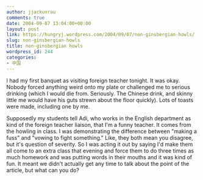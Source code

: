 ```yaml
---
author: jjackunrau
comments: true
date: 2004-09-07 13:04:00+00:00
layout: post
link: https://hungryj.wordpress.com/2004/09/07/non-ginsbergian-howls/
slug: non-ginsbergian-howls
title: non-ginsbergian howls
wordpress_id: 244
categories:
- 中国
---
```


I had my first banquet as visiting foreign teacher tonight.  It was okay.  Nobody forced anything weird onto my plate or challenged me to serious drinking (which I would die from.  Seriously.  The Chinese drink, and skinny little me would have his guts strewn about the floor quickly).  Lots of toasts were made, including one by me.  
  

  
Supposedly my students tell Adi, who works in the English department as kind of the foreign teacher liaison, that I'm a funny teacher.  It comes from the howling in class.  I was demonstrating the difference between "making a fuss" and "vowing to fight something."  Like, they both mean you disagree, but it's question of severity.  So I was acting it out by saying I'd make them all come to an extra class that evening and force them to do three times as much homework and was putting words in their mouths and it was kind of fun.  It meant we didn't actually get any time to talk about the point of the article, but what can you do?
